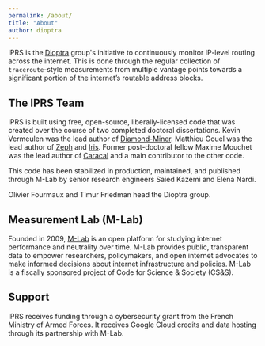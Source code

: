 ```yaml
---
permalink: /about/
title: "About"
author: dioptra
---
```


IPRS is the [Dioptra](https://dioptra.io) group's initiative to continuously monitor IP-level routing across the internet. 
This is done through the regular collection of `traceroute`-style measurements from multiple vantage points towards a significant portion of the internet’s routable address blocks.

## The IPRS Team

IPRS is built using free, open-source, liberally-licensed code that was created over the course of two completed doctoral dissertations. 
Kevin Vermeulen was the lead author of [Diamond-Miner](https://github.com/dioptra-io/diamond-miner). 
Matthieu Gouel was the lead author of [Zeph](https://github.com/dioptra-io/zeph) and [Iris](https://github.com/dioptra-io/iris). 
Former post-doctoral fellow Maxime Mouchet was the lead author of [Caracal](https://github.com/dioptra-io/caracal) and a main contributor to the other code.

This code has been stabilized in production, maintained, and published through M-Lab by senior research engineers Saied Kazemi and Elena Nardi.

Olivier Fourmaux and Timur Friedman head the Dioptra group.

## Measurement Lab (M-Lab)

Founded in 2009, [M-Lab](https://www.measurementlab.net/) is an open platform for studying internet performance and neutrality over time.
M-Lab provides public, transparent data to empower researchers, policymakers, and open internet advocates to make informed decisions about internet infrastructure and policies. 
M-Lab is a fiscally sponsored project of Code for Science & Society (CS&S).

## Support

 IPRS receives funding through a cybersecurity grant from the French Ministry of Armed Forces. 
 It receives Google Cloud credits and data hosting through its partnership with M-Lab.
